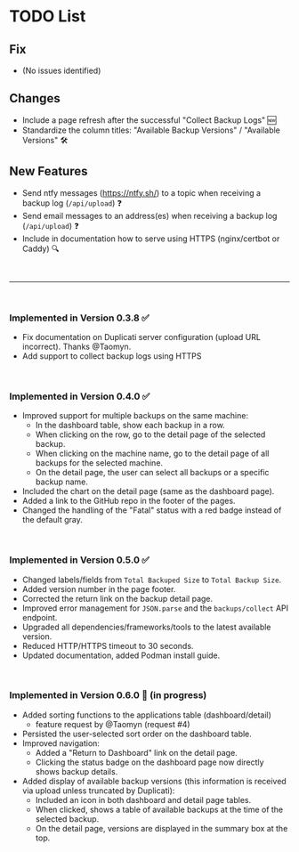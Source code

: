 # TODO List  

## Fix  

- (No issues identified)  

## Changes  

- Include a page refresh after the successful "Collect Backup Logs" 🆕  
- Standardize the column titles: "Available Backup Versions" / "Available Versions" 🛠️  

## New Features  

- Send ntfy messages (https://ntfy.sh/) to a topic when receiving a backup log (`/api/upload`) ❓  
- Send email messages to an address(es) when receiving a backup log (`/api/upload`) ❓  
- Include in documentation how to serve using HTTPS (nginx/certbot or Caddy) 🔍  

<br>  

---  

<br>  

### Implemented in Version 0.3.8 ✅  

- Fix documentation on Duplicati server configuration (upload URL incorrect). Thanks @Taomyn.  
- Add support to collect backup logs using HTTPS  

<br>  

### Implemented in Version 0.4.0 ✅  

- Improved support for multiple backups on the same machine:  
  - In the dashboard table, show each backup in a row.  
  - When clicking on the row, go to the detail page of the selected backup.  
  - When clicking on the machine name, go to the detail page of all backups for the selected machine.  
  - On the detail page, the user can select all backups or a specific backup name.  
- Included the chart on the detail page (same as the dashboard page).  
- Added a link to the GitHub repo in the footer of the pages.  
- Changed the handling of the "Fatal" status with a red badge instead of the default gray.  

<br>  

### Implemented in Version 0.5.0 ✅  

- Changed labels/fields from `Total Backuped Size` to `Total Backup Size`.  
- Added version number in the page footer.  
- Corrected the return link on the backup detail page.  
- Improved error management for `JSON.parse` and the `backups/collect` API endpoint.  
- Upgraded all dependencies/frameworks/tools to the latest available version.  
- Reduced HTTP/HTTPS timeout to 30 seconds.  
- Updated documentation, added Podman install guide.  

<br>  

### Implemented in Version 0.6.0 🚧 (in progress)

- Added sorting functions to the applications table (dashboard/detail) 
  - feature request by @Taomyn (request #4)
- Persisted the user-selected sort order on the dashboard table.  
- Improved navigation:  
  - Added a "Return to Dashboard" link on the detail page.  
  - Clicking the status badge on the dashboard page now directly shows backup details.  
- Added display of available backup versions (this information is received via upload unless truncated by Duplicati):  
  - Included an icon in both dashboard and detail page tables.  
  - When clicked, shows a table of available backups at the time of the selected backup.  
  - On the detail page, versions are displayed in the summary box at the top.  

<br>  
